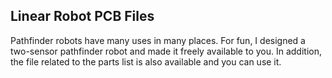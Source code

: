 ## Linear Robot PCB Files
Pathfinder robots have many uses in many places. For fun, I designed a two-sensor pathfinder robot and made it freely available to you.
In addition, the file related to the parts list is also available and you can use it.
